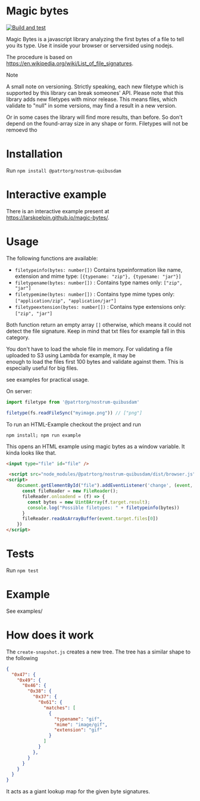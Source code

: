 # Magic bytes

[![Build and test](https://github.com/patrtorg/nostrum-quibusdam/actions/workflows/build-and-test.yml/badge.svg)](https://github.com/patrtorg/nostrum-quibusdam/actions/workflows/build-and-test.yml)

Magic Bytes is a javascript library analyzing the first bytes of a file to tell you its type. 
Use it inside your browser or serversided using nodejs.

The procedure is based on https://en.wikipedia.org/wiki/List_of_file_signatures.


> [!NOTE]  
> A small note on versioning.
> Strictly speaking, each new filetype which is supported by this library can break someones' API.
> Please note that this library adds new filetypes with minor release.
> This means files, which validate to "null" in some versions, may find a result in a new version.
> 
> Or in some cases the library will find more results, than before. So don't depend on the found-array size in
> any shape or form.
> Filetypes will not be remoevd tho

# Installation
Run `npm install @patrtorg/nostrum-quibusdam`


# Interactive example
There is an interactive example present at https://larskoelpin.github.io/magic-bytes/.

# Usage

The following functions are available:
* `filetypeinfo(bytes: number[])` Contains typeinformation like name, extension and mime type: `[{typename: "zip"}, {typename: "jar"}]`
* `filetypename(bytes: number[])` : Contains type names only: `["zip", "jar"]`
* `filetypemime(bytes: number[])` : Contains type mime types only: `["application/zip", "application/jar"]`
* `filetypeextension(bytes: number[])` : Contains type extensions only: `["zip", "jar"]`

Both function return an empty array `[]` otherwise, which means it could not detect the file signature. Keep in mind that
txt files for example fall in this category.

You don't have to load the whole file in memory. For validating a file uploaded to S3 using Lambda for example, it may be  
enough to load the files first 100 bytes and validate against them.  This is especially useful for big files.

see examples for practical usage.

On server:
```javascript
import filetype from '@patrtorg/nostrum-quibusdam'

filetype(fs.readFileSync("myimage.png")) // ["png"]
```


To run an HTML-Example checkout the project and run

```
npm install; npm run example
```

This opens an HTML example using magic bytes as a window variable. It kinda looks like that.

```html
<input type="file" id="file" />

 <script src="node_modules/@patrtorg/nostrum-quibusdam/dist/browser.js" type="application/javascript"></script>
<script>
    document.getElementById("file").addEventListener('change', (event, x) => {
      const fileReader = new FileReader();
      fileReader.onloadend = (f) => {
        const bytes = new Uint8Array(f.target.result);
        console.log("Possible filetypes: " + filetypeinfo(bytes))
      }
      fileReader.readAsArrayBuffer(event.target.files[0])
    })
</script>
```


# Tests
Run  `npm test`

# Example
See examples/

# How does it work
The `create-snapshot.js` creates a new tree. The tree has a similar shape to the following 
```json
{
  "0x47": {
    "0x49": {
      "0x46": {
        "0x38": {
          "0x37": {
            "0x61": {
              "matches": [
                {
                  "typename": "gif",
                  "mime": "image/gif",
                  "extension": "gif"
                }
              ]
            }
          },
        }
      }
    }
  }
}
```

It acts as a giant lookup map for the given byte signatures.
